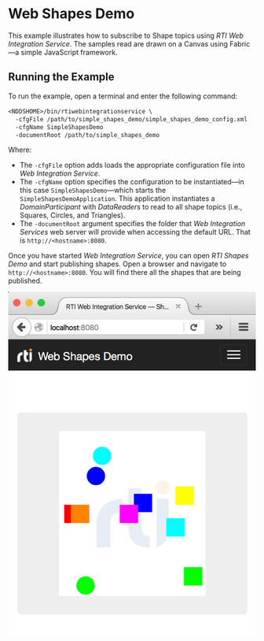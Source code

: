 # Web Shapes Demo
This example illustrates how to subscribe to Shape topics using _RTI Web
Integration Service_. The samples read are drawn on a Canvas using Fabric—a
simple JavaScript framework.

## Running the Example
To run the example, open a terminal and enter the following command:

```
<NDDSHOME>/bin/rtiwebintegrationservice \
  -cfgFile /path/to/simple_shapes_demo/simple_shapes_demo_config.xml
  -cfgName SimpleShapesDemo
  -documentRoot /path/to/simple_shapes_demo
```

Where:

* The ```-cfgFile``` option adds loads the appropriate configuration file
into _Web Integration Service_.
* The ```-cfgName``` option specifies the configuration to be instantiated—in
this case ```SimpleShapesDemo```—which starts
the ```SimpleShapesDemoApplication```.
This application instantiates a _DomainParticipant_ with _DataReaders_ to read
to all shape topics (i.e., Squares, Circles, and Triangles).
* The ```-documentRoot``` argument specifies the folder that _Web
Integration Services_ web server will provide when accessing the default URL.
That is ```http://<hostname>:8080```.

Once you have started _Web Integration Service_, you can open _RTI Shapes
Demo_ and start publishing shapes. Open a browser and navigate
to ```http://<hostname>:8080```. You will find there all the shapes that
are being published.

![Alt text](img/rti_web_shapes_demo_screenshot.png "Web Shapes Demo Screenshot")
